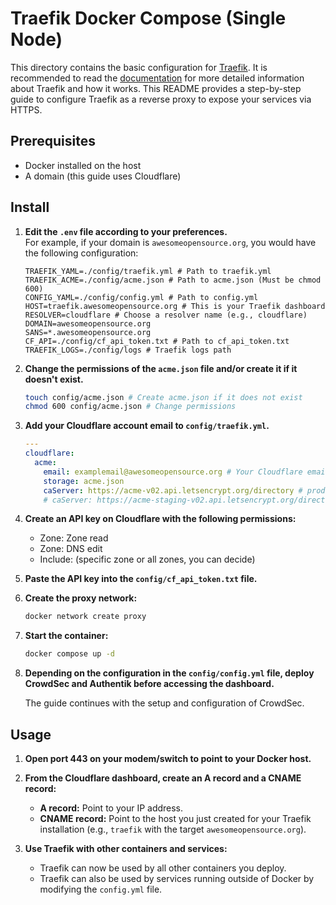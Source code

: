 # Traefik Docker Compose (Single Node)

This directory contains the basic configuration for [Traefik](https://traefik.io/). It is recommended to read the [documentation](https://doc.traefik.io/traefik/) for more detailed information about Traefik and how it works. This README provides a step-by-step guide to configure Traefik as a reverse proxy to expose your services via HTTPS.

## Prerequisites

- Docker installed on the host
- A domain (this guide uses Cloudflare)

## Install

1. **Edit the `.env` file according to your preferences.**  
   For example, if your domain is `awesomeopensource.org`, you would have the following configuration:

   ```plaintext
   TRAEFIK_YAML=./config/traefik.yml # Path to traefik.yml
   TRAEFIK_ACME=./config/acme.json # Path to acme.json (Must be chmod 600)
   CONFIG_YAML=./config/config.yml # Path to config.yml
   HOST=traefik.awesomeopensource.org # This is your Traefik dashboard
   RESOLVER=cloudflare # Choose a resolver name (e.g., cloudflare)
   DOMAIN=awesomeopensource.org
   SANS=*.awesomeopensource.org
   CF_API=./config/cf_api_token.txt # Path to cf_api_token.txt
   TRAEFIK_LOGS=./config/logs # Traefik logs path
   ```

2. **Change the permissions of the `acme.json` file and/or create it if it doesn't exist.**

   ```bash
   touch config/acme.json # Create acme.json if it does not exist
   chmod 600 config/acme.json # Change permissions
   ```

3. **Add your Cloudflare account email to `config/traefik.yml`.**

   ```yaml
   ---
   cloudflare:
     acme:
       email: examplemail@awesomeopensource.org # Your Cloudflare email
       storage: acme.json
       caServer: https://acme-v02.api.letsencrypt.org/directory # prod (default)
       # caServer: https://acme-staging-v02.api.letsencrypt.org/directory # staging
   ```

4. **Create an API key on Cloudflare with the following permissions:**

   - Zone: Zone read
   - Zone: DNS edit
   - Include: (specific zone or all zones, you can decide)

5. **Paste the API key into the `config/cf_api_token.txt` file.**

6. **Create the proxy network:**

   ```bash
   docker network create proxy
   ```

7. **Start the container:**

   ```bash
   docker compose up -d
   ```

8. **Depending on the configuration in the `config/config.yml` file, deploy CrowdSec and Authentik before accessing the dashboard.**

   The guide continues with the setup and configuration of CrowdSec.

## Usage

1. **Open port 443 on your modem/switch to point to your Docker host.**

2. **From the Cloudflare dashboard, create an A record and a CNAME record:**

   - **A record:** Point to your IP address.
   - **CNAME record:** Point to the host you just created for your Traefik installation (e.g., `traefik` with the target `awesomeopensource.org`).

3. **Use Traefik with other containers and services:**
   - Traefik can now be used by all other containers you deploy.
   - Traefik can also be used by services running outside of Docker by modifying the `config.yml` file.
